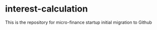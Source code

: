 # interest-calculation
This is the repository for  micro-finance startup initial migration to Github

